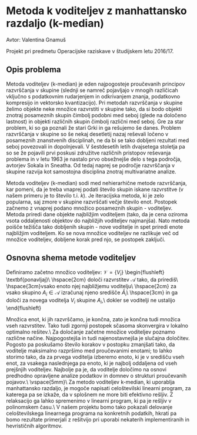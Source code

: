# Metoda k voditeljev z manhattansko razdaljo (k-median)

Avtor: Valentina Gnamuš

Projekt pri predmetu Operacijske raziskave v študijskem letu 2016/17.

## Opis problema
Metoda voditeljev (k-median) je eden najpogosteje proučevanih principov razvrščanja v skupine (slednji se namreč pojavljajo v mnogih različicah vključno s podatkovnim rudarjenjem in odkrivanjem znanja, podatkovno kompresijo in vektorsko kvantizacijo).
Pri metodah razvrščanja v skupine želimo objekte neke množice razvrstiti v skupine tako, da si bodo objekti znotraj posameznih skupin čimbolj podobni med seboj (glede na določeno lastnost) in objekti različnih skupin čimbolj različni med seboj. Gre za star problem, ki so ga poznali že stari Grki in ga rešujemo še danes.
 Problem razvrščanja v skupine so še nekaj desetletij nazaj reševali ločeno v posameznih znanstvenih disciplinah, ne da bi se tako dobljeni rezultati med seboj povezovali in dopolnjevali. V šestdesetih letih dvajsetega stoletja pa so se že pojavili prvi poskusi združitve različnih pristopov reševanja problema in v letu 1963 je nastalo prvo obsežnejše delo s tega področja, avtorjev Sokala in Sneatha. Od tedaj naprej se področje razvrščanja v skupine razvija kot samostojna disciplina znotraj multivariatne analize.
 
 Metoda voditeljev (k-median) sodi med nehierarhične metode razvrščanja, kar pomeni, da je treba vnaprej podati število skupin iskane razvrstitve (v našem primeru je to število t.i. $k$). Je iteracijska metoda, ki je zelo popularna, saj zmore v skupine razvrščati večje število enot. Postopek začnemo z vnaprej podano množico posameznih skupin - voditeljev. Metoda priredi dane objekte najbližjim voditeljem (tako, da je cena oziroma vsota oddaljenosti objektov do najbližjih voditeljev najmanjša). Nato metoda poišče težišča tako dobljenih skupin - nove voditelje in spet priredi enote najbližjim voditeljem. Ko se nova množice voditeljev ne razlikuje več od množice voditeljev, dobljene korak pred njo, se postopek zaključi.
 
 ## Osnovna shema metode voditeljev
 Definiramo začetno množico voditeljev: $\mathcal{V}=\{V_{i}\}$
 \begin{flushleft}
\textbf{ponavljaj}\\
\hspace{2cm} določi razvrstitev $\mathcal{A}$ tako, da prirediš\\ 
\hspace{3cm}vsako enoto njej najbližjemu voditelju\\
\hspace{2cm} za vsako skupino $A_{i} \in \mathcal{A}$ izračunaj njeno središče $\tilde{A}_{i}$\\
\hspace{3cm} in ga določi za novega voditelja $V_{i}$ skupine $A_{i}$,\\
dokler se voditelji ne ustalijo
\end{flushleft}

Množica enot, ki jih razvrščamo, je končna, zato je končna tudi množica vseh razvrstitev. Tako tudi zgornji postopek sčasoma skonvergira v lokalno optimalno rešitev.\\
Za določanje začetne množice voditeljev poznamo različne načine. Najpogostejša in tudi najenostavnejša je slučajna določitev. Pogosto pa poskušamo število korakov v postopku zmanjšati tako, da voditelje maksimalno razpršimo med proučevanimi enotami; to
lahko storimo tako, da za prvega voditelja izberemo enoto, ki je v središču vseh enot, za vsakega naslednjega pa enoto, ki je najbolj oddaljena od vseh prejšnjih voditeljev. Najbolje pa je, da voditelje določimo na osnovi predhodno
opravljene analize podatkov in domnev o strukturi proučevanih
pojavov.\\
\vspace{5mm}\\
Za metodo voditeljev k-median, ki uporablja manhattansko razdaljo, je mogoče napisati celoštevilski linearni program, za katerega pa se izkaže, da v splošnem ne more biti efektivno rešljiv. Z relaksacijo ga lahko spremenimo v linearni program, ki pa je rešljiv v polinomskem času.\\
 V našem projektu bomo tako pokazali delovanje celoštevilskega linearnega programa na konkretnih podatkih, hkrati pa bomo rezultate primerjali z rešitvijo pri uporabi nekaterih implementiranih in hevrističnih algoritmov.
